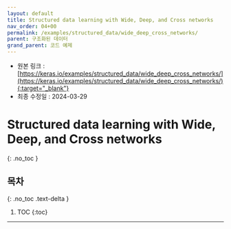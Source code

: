 ```yaml
---
layout: default
title: Structured data learning with Wide, Deep, and Cross networks
nav_order: 04+00
permalink: /examples/structured_data/wide_deep_cross_networks/
parent: 구조화된 데이터
grand_parent: 코드 예제
---
```


* 원본 링크 : [https://keras.io/examples/structured_data/wide_deep_cross_networks/](https://keras.io/examples/structured_data/wide_deep_cross_networks/){:target="_blank"}
* 최종 수정일 : 2024-03-29

# Structured data learning with Wide, Deep, and Cross networks
{: .no_toc }

## 목차
{: .no_toc .text-delta }

1. TOC
{:toc}

---
